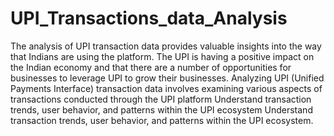 # UPI_Transactions_data_Analysis
The analysis of UPI transaction data provides valuable insights into the way that Indians are using the platform. The  UPI is having a positive impact on the Indian economy and that there are a number of opportunities for businesses to leverage UPI to grow their businesses. 
Analyzing UPI (Unified Payments Interface) transaction data involves examining various aspects of transactions conducted through the UPI platform Understand transaction trends, user behavior, and patterns within the UPI ecosystem Understand transaction trends, user behavior, and patterns within the UPI ecosystem.

